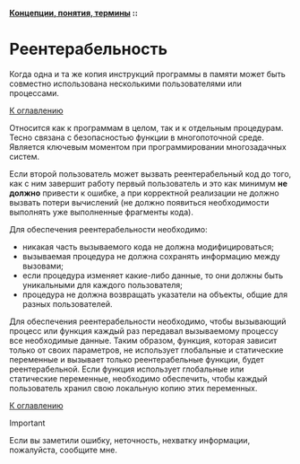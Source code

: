 **[Концепции, понятия, термины](../README.md#concepts) ::**
# Реентерабельность

Когда одна и та же копия инструкций программы в памяти может быть совместно использована несколькими пользователями или процессами.

[К оглавлению](../README.md#concepts)

Относится как к программам в целом, так и к отдельным процедурам. Тесно связана с безопасностью функции в многопоточной среде. Является ключевым моментом при программировании многозадачных систем.

Если второй пользователь может вызвать реентерабельный код до того, как с ним завершит работу первый пользователь и это как минимум **не должно** привести к ошибке, а при корректной реализации не должно вызвать потери вычислений (не должно появиться необходимости выполнять уже выполненные фрагменты кода).

Для обеспечения реентерабельности необходимо:
- никакая часть вызываемого кода не должна модифицироваться;
- вызываемая процедура не должна сохранять информацию между вызовами;
- если процедура изменяет какие-либо данные, то они должны быть уникальными для каждого пользователя;
- процедура не должна возвращать указатели на объекты, общие для разных пользователей.

Для обеспечения реентерабельности необходимо, чтобы вызывающий процесс или функция каждый раз передавал вызываемому процессу все необходимые данные. Таким образом, функция, которая зависит только от своих параметров, не использует глобальные и статические переменные и вызывает только реентерабельные функции, будет реентерабельной. Если функция использует глобальные или статические переменные, необходимо обеспечить, чтобы каждый пользователь хранил свою локальную копию этих переменных.

[К оглавлению](../README.md#concepts)

> [!IMPORTANT]
> Если вы заметили ошибку, неточность, нехватку информации, пожалуйста, сообщите мне.
